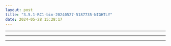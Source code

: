 ```yaml
---
layout: post
title: "3.5.1-RC1-bin-20240527-5187735-NIGHTLY"
date: 2024-05-28 15:28:17
---
```


<hr>
<hr>
<hr>
